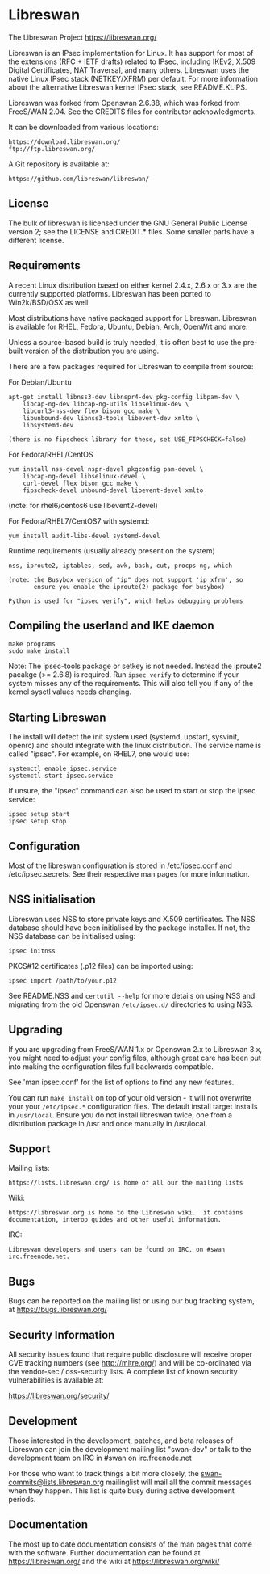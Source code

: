 # Libreswan
The Libreswan Project   https://libreswan.org/

Libreswan is an IPsec implementation for Linux. It has support for most
of the extensions (RFC + IETF drafts) related to IPsec, including
IKEv2, X.509 Digital Certificates, NAT Traversal, and many others.
Libreswan uses the native Linux IPsec stack (NETKEY/XFRM) per default.
For more information about the alternative Libreswan kernel IPsec stack,
see README.KLIPS.

Libreswan was forked from Openswan 2.6.38, which was forked from
FreeS/WAN 2.04. See the CREDITS files for contributor acknowledgments.

It can be downloaded from various locations:

    https://download.libreswan.org/
    ftp://ftp.libreswan.org/

A Git repository is available at:

    https://github.com/libreswan/libreswan/

## License
The bulk of libreswan is licensed under the GNU General Public License
version 2; see the LICENSE and CREDIT.* files. Some smaller parts have
a different license.

## Requirements
A recent Linux distribution based on either kernel 2.4.x, 2.6.x or 3.x
are the currently supported platforms. Libreswan has been ported to
Win2k/BSD/OSX as well.

Most distributions have native packaged support for Libreswan. Libreswan is
available for RHEL, Fedora, Ubuntu, Debian, Arch, OpenWrt and more.

Unless a source-based build is truly needed,  it is often best to use
the pre-built version of the distribution you are using.

There are a few packages required for Libreswan to compile from source:

For Debian/Ubuntu

	apt-get install libnss3-dev libnspr4-dev pkg-config libpam-dev \
		libcap-ng-dev libcap-ng-utils libselinux-dev \
		libcurl3-nss-dev flex bison gcc make \
		libunbound-dev libnss3-tools libevent-dev xmlto \
		libsystemd-dev

	(there is no fipscheck library for these, set USE_FIPSCHECK=false)

For Fedora/RHEL/CentOS

	yum install nss-devel nspr-devel pkgconfig pam-devel \
		libcap-ng-devel libselinux-devel \
		curl-devel flex bison gcc make \
		fipscheck-devel unbound-devel libevent-devel xmlto

(note: for rhel6/centos6 use libevent2-devel)

For Fedora/RHEL7/CentOS7 with systemd:

	yum install audit-libs-devel systemd-devel

Runtime requirements (usually already present on the system)

	nss, iproute2, iptables, sed, awk, bash, cut, procps-ng, which

	(note: the Busybox version of "ip" does not support 'ip xfrm', so
	       ensure you enable the iproute(2) package for busybox)

	Python is used for "ipsec verify", which helps debugging problems

## Compiling the userland and IKE daemon

    make programs
    sudo make install

Note: The ipsec-tools package or setkey is not needed. Instead the iproute2
pacakge (>= 2.6.8) is required. Run `ipsec verify` to determine if your
system misses any of the requirements. This will also tell you if any of
the kernel sysctl values needs changing.

## Starting Libreswan
The install will detect the init system used (systemd, upstart, sysvinit,
openrc) and should integrate with the linux distribution. The service
name is called "ipsec".  For example, on RHEL7, one would use:

    systemctl enable ipsec.service
    systemctl start ipsec.service

If unsure, the "ipsec" command can also be used to start or stop the ipsec
service:

    ipsec setup start
    ipsec setup stop

## Configuration
Most of the libreswan configuration is stored in /etc/ipsec.conf and
/etc/ipsec.secrets.  See their respective man pages for more information.

## NSS initialisation
Libreswan uses NSS to store private keys and X.509 certificates. The NSS
database should have been initialised by the package installer. If not,
the NSS database can be initialised using:

    ipsec initnss

PKCS#12 certificates (.p12 files) can be imported using:

    ipsec import /path/to/your.p12

See README.NSS and `certutil --help` for more details on using NSS and
migrating from the old Openswan `/etc/ipsec.d/` directories to using NSS.

## Upgrading
If you are upgrading from FreeS/WAN 1.x or Openswan 2.x to Libreswan 3.x,
you might need to adjust your config files, although great care has been
put into making the configuration files full backwards compatible.

See 'man ipsec.conf' for the list of options to find any new features.

You can run `make install` on top of your old version - it will not
overwrite your your `/etc/ipsec.*` configuration files. The default install
target installs in `/usr/local`. Ensure you do not install libreswan twice,
one from a distribution package in /usr and once manually in /usr/local.

## Support

Mailing lists:

    https://lists.libreswan.org/ is home of all our the mailing lists

Wiki:

    https://libreswan.org is home to the Libreswan wiki.  it contains
    documentation, interop guides and other useful information.

IRC:

    Libreswan developers and users can be found on IRC, on #swan
    irc.freenode.net.

## Bugs
Bugs can be reported on the mailing list or using our bug tracking system,
at https://bugs.libreswan.org/

## Security Information
All security issues found that require public disclosure will
receive proper CVE tracking numbers (see http://mitre.org/) and
will be co-ordinated via the vendor-sec / oss-security lists. A
complete list of known security vulnerabilities is available at:

https://libreswan.org/security/

## Development
Those interested in the development, patches, and beta releases of
Libreswan can join the development mailing list "swan-dev" or talk to the
development team on IRC in #swan on irc.freenode.net

For those who want to track things a bit more closely, the
swan-commits@lists.libreswan.org mailinglist will mail all the commit
messages when they happen. This list is quite busy during active
development periods.

## Documentation
The most up to date documentation consists of the man pages that come
with the software. Further documentation can be found at https://libreswan.org/
and the wiki at https://libreswan.org/wiki/

